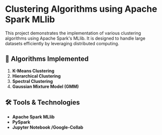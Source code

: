 # Clustering Algorithms using Apache Spark MLlib

This project demonstrates the implementation of various clustering algorithms using Apache Spark's MLlib. It is designed to handle large datasets efficiently by leveraging distributed computing.

## 📌 Algorithms Implemented

1. **K-Means Clustering**
2. **Hierarchical Clustering**
3. **Spectral Clustering**
4. **Gaussian Mixture Model (GMM)**

## 🛠️ Tools & Technologies

- **Apache Spark MLlib**
- **PySpark**
- **Jupyter Notebook /Google-Collab**
